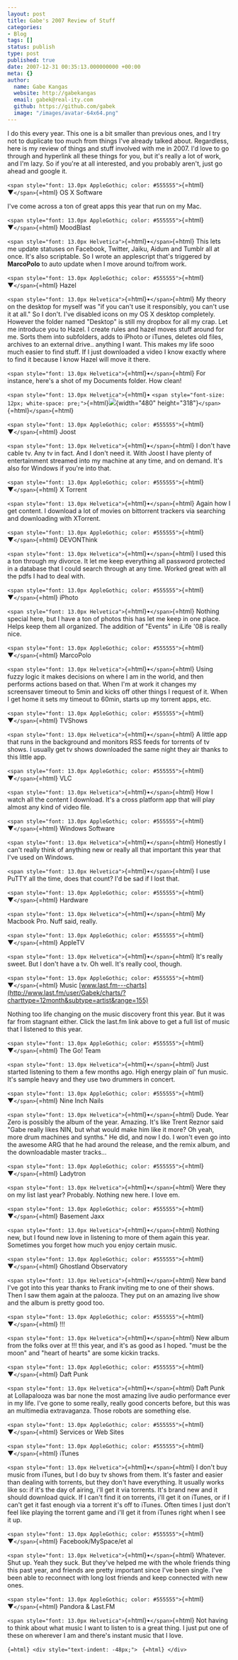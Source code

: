 ```yaml
---
layout: post
title: Gabe's 2007 Review of Stuff
categories:
- Blog
tags: []
status: publish
type: post
published: true
date: 2007-12-31 00:35:13.000000000 +00:00
meta: {}
author:
  name: Gabe Kangas
  website: http://gabekangas
  email: gabek@real-ity.com
  github: https://github.com/gabek
  image: "/images/avatar-64x64.png"
---
```

I do this every year. This one is a bit smaller than previous ones, and I try not to duplicate too much from things I\'ve already talked about.  Regardless, here is my review of things and stuff involved with me in 2007. I\'d love to go through and hyperlink all these things for you, but it\'s really a lot of work, and I\'m lazy. So if you\'re at all interested, and you probably aren\'t, just go ahead and google it.

`<span style="font: 13.0px AppleGothic; color: #555555">`{=html}▼`</span>`{=html} OS X Software

I\'ve come across a ton of great apps this year that run on my Mac.

`<span style="font: 13.0px AppleGothic; color: #555555">`{=html}▼`</span>`{=html} MoodBlast

`<span style="font: 13.0px Helvetica">`{=html}•`</span>`{=html} This lets me update statuses on Facebook, Twitter, Jaiku, Aidum and Tumblr all at once. It\'s also scriptable. So I wrote an applescript that\'s triggered by **MarcoPolo** to auto update when I move around to/from work.

`<span style="font: 13.0px AppleGothic; color: #555555">`{=html}▼`</span>`{=html} Hazel

`<span style="font: 13.0px Helvetica">`{=html}•`</span>`{=html} My theory on the desktop for myself was \"if you can\'t use it responsibly, you can\'t use it at all.\" So I don\'t. I\'ve disabled icons on my OS X desktop completely. However the folder named \"Desktop\" is still my dropbox for all my crap. Let me introduce you to Hazel. I create rules and hazel moves stuff around for me. Sorts them into subfolders, adds to iPhoto or iTunes, deletes old files, archives to an external drive..  anything I want. This makes my life sooo much easier to find stuff. If I just downloaded a video I know exactly where to find it because I know Hazel will move it there.

`<span style="font: 13.0px Helvetica">`{=html}•`</span>`{=html} For instance, here\'s a shot of my Documents folder. How clean!

`<span style="font: 13.0px Helvetica">`{=html}• `<span style="font-size: 12px; white-space: pre;">`{=html}![](http://www.real-ity.com/blog/wp-content/uploads/2007/12/200712311131.jpg){width="480" height="318"}`</span>`{=html}`</span>`{=html}

`<span style="font: 13.0px AppleGothic; color: #555555">`{=html}▼`</span>`{=html} Joost

`<span style="font: 13.0px Helvetica">`{=html}•`</span>`{=html} I don\'t have cable tv. Any tv in fact. And I don\'t need it. With Joost I have plenty of entertainment streamed into my machine at any time, and on demand. It\'s also for Windows if you\'re into that.

`<span style="font: 13.0px AppleGothic; color: #555555">`{=html}▼`</span>`{=html} X Torrent

`<span style="font: 13.0px Helvetica">`{=html}•`</span>`{=html} Again how I get content. I download a lot of movies on bittorrent trackers via searching and downloading with XTorrent.

`<span style="font: 13.0px AppleGothic; color: #555555">`{=html}▼`</span>`{=html} DEVONThink

`<span style="font: 13.0px Helvetica">`{=html}•`</span>`{=html} I used this a ton through my divorce. It let me keep everything all password protected in a database that I could search through at any time. Worked great with all the pdfs I had to deal with.

`<span style="font: 13.0px AppleGothic; color: #555555">`{=html}▼`</span>`{=html} iPhoto

`<span style="font: 13.0px Helvetica">`{=html}•`</span>`{=html} Nothing special here, but I have a ton of photos this has let me keep in one place. Helps keep them all organized. The addition of \"Events\" in iLife \'08 is really nice.

`<span style="font: 13.0px AppleGothic; color: #555555">`{=html}▼`</span>`{=html} MarcoPolo

`<span style="font: 13.0px Helvetica">`{=html}•`</span>`{=html} Using fuzzy logic it makes decisions on where I am in the world, and then performs actions based on that. When I\'m at work it changes my screensaver timeout to 5min and kicks off other things I request of it.  When I get home it sets my timeout to 60min, starts up my torrent apps, etc.

`<span style="font: 13.0px AppleGothic; color: #555555">`{=html}▼`</span>`{=html} TVShows

`<span style="font: 13.0px Helvetica">`{=html}•`</span>`{=html} A little app that runs in the background and monitors RSS feeds for torrents of tv shows. I usually get tv shows downloaded the same night they air thanks to this little app.

`<span style="font: 13.0px AppleGothic; color: #555555">`{=html}▼`</span>`{=html} VLC

`<span style="font: 13.0px Helvetica">`{=html}•`</span>`{=html} How I watch all the content I download. It\'s a cross platform app that will play almost any kind of video file.

`<span style="font: 13.0px AppleGothic; color: #555555">`{=html}▼`</span>`{=html} Windows Software

`<span style="font: 13.0px Helvetica">`{=html}•`</span>`{=html} Honestly I can\'t really think of anything new or really all that important this year that I\'ve used on Windows.

`<span style="font: 13.0px Helvetica">`{=html}•`</span>`{=html} I use PuTTY all the time, does that count? I\'d be sad if I lost that.

`<span style="font: 13.0px AppleGothic; color: #555555">`{=html}▼`</span>`{=html} Hardware

`<span style="font: 13.0px Helvetica">`{=html}•`</span>`{=html} My Macbook Pro. Nuff said, really.

`<span style="font: 13.0px AppleGothic; color: #555555">`{=html}▼`</span>`{=html} AppleTV

`<span style="font: 13.0px Helvetica">`{=html}•`</span>`{=html} It\'s really sweet. But I don\'t have a tv. Oh well. It\'s really cool, though.

`<span style="font: 13.0px AppleGothic; color: #555555">`{=html}▼`</span>`{=html} Music [www.last.fm---charts](http://www.last.fm/user/Gabek/charts/?charttype=12month&subtype=artist&range=155)

Nothing too life changing on the music discovery front this year. But it was far from stagnant either. Click the last.fm link above to get a full list of music that I listened to this year.

`<span style="font: 13.0px AppleGothic; color: #555555">`{=html}▼`</span>`{=html} The Go! Team

`<span style="font: 13.0px Helvetica">`{=html}•`</span>`{=html} Just started listening to them a few months ago. High energy plain ol\' fun music. It\'s sample heavy and they use two drummers in concert.

`<span style="font: 13.0px AppleGothic; color: #555555">`{=html}▼`</span>`{=html} Nine Inch Nails

`<span style="font: 13.0px Helvetica">`{=html}•`</span>`{=html} Dude.  Year Zero is possibly the album of the year. Amazing. It\'s like Trent Reznor said \"Gabe really likes NIN, but what would make him like it more? Oh yeah, more drum machines and synths.\" He did, and now I do. I won\'t even go into the awesome ARG that he had around the release, and the remix album, and the downloadable master tracks\...

`<span style="font: 13.0px AppleGothic; color: #555555">`{=html}▼`</span>`{=html} Ladytron

`<span style="font: 13.0px Helvetica">`{=html}•`</span>`{=html} Were they on my list last year? Probably. Nothing new here. I love em.

`<span style="font: 13.0px AppleGothic; color: #555555">`{=html}▼`</span>`{=html} Basement Jaxx

`<span style="font: 13.0px Helvetica">`{=html}•`</span>`{=html} Nothing new, but I found new love in listening to more of them again this year.  Sometimes you forget how much you enjoy certain music.

`<span style="font: 13.0px AppleGothic; color: #555555">`{=html}▼`</span>`{=html} Ghostland Observatory

`<span style="font: 13.0px Helvetica">`{=html}•`</span>`{=html} New band I\'ve got into this year thanks to Frank inviting me to one of their shows. Then I saw them again at the palooza. They put on an amazing live show and the album is pretty good too.

`<span style="font: 13.0px AppleGothic; color: #555555">`{=html}▼`</span>`{=html} !!!

`<span style="font: 13.0px Helvetica">`{=html}•`</span>`{=html} New album from the folks over at !!! this year, and it\'s as good as I hoped. \"must be the moon\" and \"heart of hearts\" are some kickin tracks.

`<span style="font: 13.0px AppleGothic; color: #555555">`{=html}▼`</span>`{=html} Daft Punk

`<span style="font: 13.0px Helvetica">`{=html}•`</span>`{=html} Daft Punk at Lollapalooza was bar none the most amazing live audio performance ever in my life. I\'ve gone to some really, really good concerts before, but this was an multimedia extravaganza. Those robots are something else.

`<span style="font: 13.0px AppleGothic; color: #555555">`{=html}▼`</span>`{=html} Services or Web Sites

`<span style="font: 13.0px AppleGothic; color: #555555">`{=html}▼`</span>`{=html} iTunes

`<span style="font: 13.0px Helvetica">`{=html}•`</span>`{=html} I don\'t buy music from iTunes, but I do buy tv shows from them. It\'s faster and easier than dealing with torrents, but they don\'t have everything. It usually works like so: if it\'s the day of airing, i\'ll get it via torrents. It\'s brand new and it should download quick. If I can\'t find it on torrents, i\'ll get it on iTunes, or if I can\'t get it fast enough via a torrent it\'s off to iTunes. Often times I just don\'t feel like playing the torrent game and i\'ll get it from iTunes right when I see it up.

`<span style="font: 13.0px AppleGothic; color: #555555">`{=html}▼`</span>`{=html} Facebook/MySpace/et al

`<span style="font: 13.0px Helvetica">`{=html}•`</span>`{=html} Whatever. Shut up. Yeah they suck. But they\'ve helped me with the whole friends thing this past year, and friends are pretty important since I\'ve been single. I\'ve been able to reconnect with long lost friends and keep connected with new ones.

`<span style="font: 13.0px AppleGothic; color: #555555">`{=html}▼`</span>`{=html} Pandora & Last.FM

`<span style="font: 13.0px Helvetica">`{=html}•`</span>`{=html} Not having to think about what music I want to listen to is a great thing. I just put one of these on wherever I am and there\'s instant music that I love.

```{=html} <div style="text-indent: -48px;"> ``` ```{=html} </div> ```
